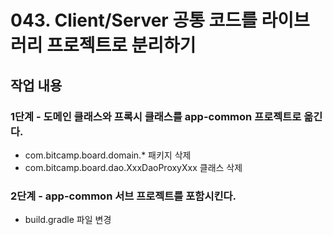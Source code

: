 # 043. Client/Server 공통 코드를 라이브러리 프로젝트로 분리하기

## 작업 내용

### 1단계 - 도메인 클래스와 프록시 클래스를 app-common 프로젝트로 옮긴다.

- com.bitcamp.board.domain.* 패키지 삭제
- com.bitcamp.board.dao.XxxDaoProxyXxx 클래스 삭제

### 2단계 - app-common 서브 프로젝트를 포함시킨다.

- build.gradle 파일 변경